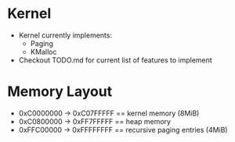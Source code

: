 # Kernel
- Kernel currently implements:
	- Paging
	- KMalloc
- Checkout TODO.md for current list of features to implement

# Memory Layout
- 0xC0000000 -> 0xC07FFFFF == kernel memory (8MiB)
- 0xC0800000 -> 0xFF7FFFFF == heap memory
- 0xFFC00000 -> 0xFFFFFFFF == recursive paging entries (4MiB)
